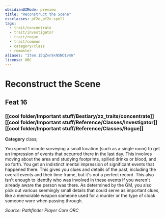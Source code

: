 ```yaml
---
obsidianUIMode: preview
title: "Reconstruct the Scene"
cssclasses: pf2e,pf2e-spell
tags:
  - trait/concentrate
  - trait/investigator
  - trait/rogue
  - trait/common
  - category/class
  - remaster
aliases: "Item.15qZvn9xNSNO1vmW"
license: ORC
---
```

# Reconstruct the Scene
## Feat 16
### [[cool folder/Important stuff/Bestiary/zz_traits/concentrate]][[cool folder/Important stuff/Reference/Classes/Investigator]][[cool folder/Important stuff/Reference/Classes/Rogue]]

**Category** class; 




You spend 1 minute surveying a small location (such as a single room) to get an impression of events that occurred there in the last day. This involves moving about the area and studying footprints, spilled drinks or blood, and so forth. You get an indistinct mental impression of significant events that happened there. This gives you clues and details of the past, including the overall events and their time frame, but it's not a perfect record. This also isn't enough to identify who was involved in these events if you weren't already aware the person was there. As determined by the GM, you also pick out various seemingly small details that could serve as important clues, like a memorable weapon someone used for a murder or the type of cloak someone wore when passing through.

*Source: Pathfinder Player Core*
*ORC*